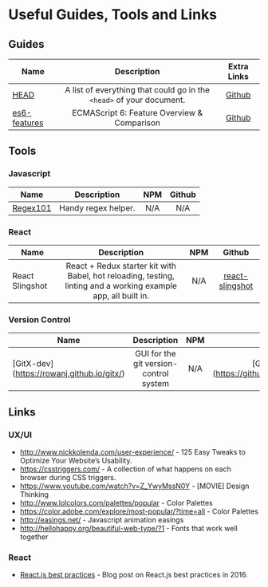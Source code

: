 Useful Guides, Tools and Links
==========

## Guides
| Name				  | Description		 | Extra Links |
| -----------   | :------------: | :------------: |
| [HEAD](http://gethead.info/) | A list of everything that could go in the `<head>` of your document. | [Github](https://github.com/joshbuchea/HEAD)|
| [es6-features](http://es6-features.org/) | ECMAScript 6: Feature Overview & Comparison | [Github](https://github.com/rse/es6-features)|

## Tools

### Javascript

| Name				  | Description		 |    NPM     |  Github  |
| -----------   | :------------: | :--------: | :------: |
| [Regex101](https://regex101.com/) | Handy regex helper.  | N/A | N/A |



### React

| Name				  | Description		 |    NPM     |  Github  |
| -----------   | :------------: | :--------: | :------: |
| React Slingshot | React + Redux starter kit with Babel, hot reloading, testing, linting and a working example app, all built in. | N/A |[react-slingshot](https://github.com/coryhouse/react-slingshot)|


### Version Control
| Name				  | Description		 |    NPM     |  Github  |
| -----------   | :------------: | :--------: | :------: |
|[GitX-dev] (https://rowanj.github.io/gitx/)|GUI for the git version-control system| N/A |[GitX-dev] (https://github.com/rowanj/gitx)|

## Links

### UX/UI

* http://www.nickkolenda.com/user-experience/ - 125 Easy Tweaks to Optimize Your Website’s Usability.
* https://csstriggers.com/ - A collection of what happens on each browser during CSS triggers.
* https://www.youtube.com/watch?v=Z_YwyMssN0Y - [MOVIE] Design Thinking
* http://www.lolcolors.com/palettes/popular - Color Palettes
* https://color.adobe.com/explore/most-popular/?time=all - Color Palettes
* http://easings.net/ - Javascript animation easings
* http://hellohappy.org/beautiful-web-type/?1 - Fonts that work well together

### React

* [React.js best practices](https://blog.risingstack.com/react-js-best-practices-for-2016/) - Blog post on React.js best practices in 2016. 




